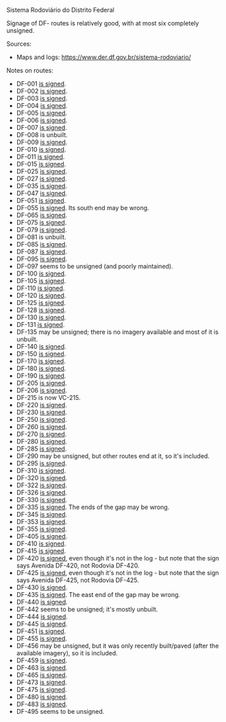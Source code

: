 Sistema Rodoviário do Distrito Federal

Signage of DF- routes is relatively good, with at most six completely unsigned.

Sources:
* Maps and logs: https://www.der.df.gov.br/sistema-rodoviario/

Notes on routes:
* DF-001 [is signed](https://www.google.com/maps/@-15.6889912,-47.8585832,3a,21.6y,144.77h,82.23t/data=!3m6!1e1!3m4!1sGYTMZDVlX9T3Vc9vUewteg!2e0!7i16384!8i8192?entry=ttu).
* DF-002 [is signed](https://www.google.com/maps/@-15.8354523,-47.9261962,3a,29.9y,104.16h,84.74t/data=!3m6!1e1!3m4!1svW1zkBvqlSQup8dVvZI8Hw!2e0!7i16384!8i8192?entry=ttu).
* DF-003 [is signed](https://www.google.com/maps/@-15.8098585,-47.948904,3a,47.6y,329.21h,81.79t/data=!3m6!1e1!3m4!1s9II0-tzIFOTxkgUIc0bsrA!2e0!7i16384!8i8192?entry=ttu).
* DF-004 [is signed](https://www.google.com/maps/@-15.7626327,-47.8630453,3a,15y,142.14h,86.9t/data=!3m6!1e1!3m4!1sh3Gx3BnY3WyF81zrVOSNSA!2e0!7i16384!8i8192?entry=ttu).
* DF-005 [is signed](https://www.google.com/maps/@-15.7219345,-47.8840063,3a,17.1y,-18.67h,83.53t/data=!3m6!1e1!3m4!1sEi_-HflQYrni7yXmdvQncQ!2e0!7i16384!8i8192?entry=ttu).
* DF-006 [is signed](https://www.google.com/maps/@-15.7193049,-47.896291,3a,15y,86.44h,91.34t/data=!3m6!1e1!3m4!1s7clZDgyL-efG6o2A_Let5g!2e0!7i16384!8i8192?entry=ttu).
* DF-007 [is signed](https://www.google.com/maps/@-15.715514,-47.8993816,3a,32.8y,134.99h,84.82t/data=!3m6!1e1!3m4!1sDmZUlScdKeMY9yYaN_tbzQ!2e0!7i16384!8i8192?entry=ttu).
* DF-008 is unbuilt.
* DF-009 [is signed](https://www.google.com/maps/@-15.7246192,-47.9066398,3a,15.6y,94.12h,85.12t/data=!3m6!1e1!3m4!1sE8yf6LD1O-7-VLLosPnekw!2e0!7i16384!8i8192?entry=ttu).
* DF-010 [is signed](https://www.google.com/maps/@-15.7841674,-47.909842,3a,25.5y,39.21h,83.77t/data=!3m6!1e1!3m4!1sKGqYvBrUyl88V4Afe4Ofbw!2e0!7i16384!8i8192?entry=ttu).
* DF-011 [is signed](https://www.google.com/maps/@-15.7871772,-47.9101258,3a,25y,178.74h,87.76t/data=!3m6!1e1!3m4!1ssi4o4mD_wbfroZa0eiM90w!2e0!7i16384!8i8192?entry=ttu).
* DF-015 [is signed](https://www.google.com/maps/@-15.7588584,-47.7794212,3a,15y,286.59h,87.84t/data=!3m6!1e1!3m4!1seEiyjhVMsMQ9jmiCzEmA-A!2e0!7i16384!8i8192?entry=ttu).
* DF-025 [is signed](https://www.google.com/maps/@-15.8106012,-47.802828,3a,31.1y,277.88h,83.14t/data=!3m6!1e1!3m4!1szBE7wBMM_6lfa2ky9JI2IQ!2e0!7i16384!8i8192?entry=ttu).
* DF-027 [is signed](https://www.google.com/maps/@-15.8369025,-47.8251107,3a,15.2y,200.24h,95.35t/data=!3m6!1e1!3m4!1suJanlefvl651WhdGH6HALg!2e0!7i16384!8i8192?entry=ttu).
* DF-035 [is signed](https://www.google.com/maps/@-15.8635238,-47.8215038,3a,40.8y,327.46h,85.86t/data=!3m6!1e1!3m4!1s3vPBMrdgJXGZbPJSRzgmdg!2e0!7i16384!8i8192?entry=ttu).
* DF-047 [is signed](https://www.google.com/maps/@-15.8701314,-47.926353,3a,16.4y,293.16h,83.05t/data=!3m6!1e1!3m4!1sKGQsYx7_Xp90Ba348vn9GQ!2e0!7i16384!8i8192?entry=ttu).
* DF-051 [is signed](https://www.google.com/maps/@-15.8449792,-47.9317927,3a,15y,322.69h,85.29t/data=!3m6!1e1!3m4!1sSiLRFFZGto2MLdqk5frPvA!2e0!7i16384!8i8192?entry=ttu).
* DF-055 [is signed](https://www.google.com/maps/@-15.882831,-47.958835,3a,22.4y,169.08h,86.22t/data=!3m6!1e1!3m4!1sr7RE2l8YWjcdXSEo6-geRQ!2e0!7i16384!8i8192?entry=ttu). Its south end may be wrong.
* DF-065 [is signed](https://www.google.com/maps/@-15.9661028,-48.0208768,3a,16.5y,256.47h,86.15t/data=!3m6!1e1!3m4!1sejjm9hWxGqSNA4O1DD-KNA!2e0!7i16384!8i8192?entry=ttu).
* DF-075 [is signed](https://www.google.com/maps/@-15.8764031,-48.0263444,3a,15.6y,126.19h,88.32t/data=!3m6!1e1!3m4!1s1Opx91eLZOhtUvaZ8SZPdA!2e0!7i16384!8i8192?entry=ttu).
* DF-079 [is signed](https://www.google.com/maps/@-15.8754271,-47.9896859,3a,54.8y,13.97h,85.87t/data=!3m6!1e1!3m4!1skNXpPOr4yBJ1ZWTnlD_SUA!2e0!7i16384!8i8192?entry=ttu).
* DF-081 is unbuilt.
* DF-085 [is signed](https://www.google.com/maps/@-15.8097361,-47.9492494,3a,17.7y,271.27h,83.47t/data=!3m6!1e1!3m4!1svmgDfu_33L5fgdnZM0FlVw!2e0!7i16384!8i8192?entry=ttu).
* DF-087 [is signed](https://www.google.com/maps/@-15.8112603,-47.9969749,3a,33.9y,264.63h,82.8t/data=!3m6!1e1!3m4!1sD74HIq0PJAW-qW2gRQCwjw!2e0!7i16384!8i8192?entry=ttu).
* DF-095 [is signed](https://www.google.com/maps/@-15.7887414,-47.9972475,3a,25.1y,6.69h,88.53t/data=!3m6!1e1!3m4!1s0NpLRXXuniaOIAM3MZfIrw!2e0!7i16384!8i8192?entry=ttu).
* DF-097 seems to be unsigned (and poorly maintained).
* DF-100 [is signed](https://www.google.com/maps/@-15.5840064,-47.3524586,3a,23.9y,128.34h,83.96t/data=!3m6!1e1!3m4!1snst5-ixglbVE_rksH0KxWg!2e0!7i16384!8i8192?entry=ttu).
* DF-105 [is signed](https://www.google.com/maps/@-15.5800742,-47.4032782,3a,36.3y,115.06h,83.43t/data=!3m6!1e1!3m4!1s1UNwv3EQDhxoDFWKj9tR6A!2e0!7i16384!8i8192?entry=ttu).
* DF-110 [is signed](https://www.google.com/maps/@-15.687075,-47.4894054,3a,28.5y,43.51h,85.95t/data=!3m6!1e1!3m4!1snes1TXEnvQhljmaguY7g2A!2e0!7i13312!8i6656?entry=ttu).
* DF-120 [is signed](https://www.google.com/maps/@-15.7284975,-47.6033356,3a,31y,293.82h,87.02t/data=!3m6!1e1!3m4!1s8gMRN5HCi11dT0boGNLYiA!2e0!7i16384!8i8192?entry=ttu).
* DF-125 [is signed](https://www.google.com/maps/@-15.9994032,-47.5635065,3a,16.2y,216.57h,89.16t/data=!3m6!1e1!3m4!1sD37wHh7eD5eguweCmTgZOA!2e0!7i16384!8i8192?entry=ttu).
* DF-128 [is signed](https://www.google.com/maps/@-15.6422858,-47.6861217,3a,32.6y,270.14h,82.99t/data=!3m6!1e1!3m4!1sWsm88GvIG2ex4LSS4pk6qg!2e0!7i16384!8i8192?entry=ttu).
* DF-130 [is signed](https://www.google.com/maps/@-15.6482005,-47.6502951,3a,21.7y,143.6h,84.32t/data=!3m6!1e1!3m4!1sIXdIk2tzX9VYb-7g91YsgQ!2e0!7i16384!8i8192?entry=ttu).
* DF-131 [is signed](https://www.google.com/maps/@-15.5814099,-47.6770069,3a,21.4y,272.87h,85.5t/data=!3m6!1e1!3m4!1sF8nF62bIwZ6QjYkyDyq9iA!2e0!7i16384!8i8192?entry=ttu).
* DF-135 may be unsigned; there is no imagery available and most of it is unbuilt.
* DF-140 [is signed](https://www.google.com/maps/@-15.9286663,-47.8324764,3a,21y,60.24h,88.65t/data=!3m6!1e1!3m4!1stGiZ-cHCq9Sc9zV3v-yboA!2e0!7i16384!8i8192?entry=ttu).
* DF-150 [is signed](https://www.google.com/maps/@-15.6378959,-47.851024,3a,15.9y,331.38h,84.93t/data=!3m6!1e1!3m4!1sUX5mfB-aFKuyOXr0XjlVuw!2e0!7i16384!8i8192?entry=ttu).
* DF-170 [is signed](https://www.google.com/maps/@-15.5807989,-48.0152442,3a,15.5y,243.26h,85.65t/data=!3m6!1e1!3m4!1sFnA6x9uDXSwXyqR94b_hOA!2e0!7i16384!8i8192?entry=ttu).
* DF-180 [is signed](https://www.google.com/maps/@-15.7318399,-48.1677393,3a,19.3y,211.32h,82.77t/data=!3m6!1e1!3m4!1s2DcKpGqG3bAthiq-EZXhVQ!2e0!7i16384!8i8192?entry=ttu).
* DF-190 [is signed](https://www.google.com/maps/@-15.9420447,-48.2468775,3a,15y,337.32h,92.68t/data=!3m6!1e1!3m4!1su_ecn3QjGpmg_T7byIPHoQ!2e0!7i16384!8i8192?entry=ttu).
* DF-205 [is signed](https://www.google.com/maps/@-15.5343881,-47.5130824,3a,39.5y,106h,81.01t/data=!3m6!1e1!3m4!1s-xBDdjrvlLVznvPh_sM_fg!2e0!7i13312!8i6656?entry=ttu).
* DF-206 [is signed](https://www.google.com/maps/@-15.5265396,-48.1909545,3a,17.5y,15.52h,89.34t/data=!3m6!1e1!3m4!1sicT9vpcX2yaJ6StOivn3ug!2e0!7i16384!8i8192?entry=ttu).
* DF-215 is now VC-215.
* DF-220 [is signed](https://www.google.com/maps/@-15.6227578,-48.0670217,3a,42.9y,315.75h,88.24t/data=!3m6!1e1!3m4!1sbuNg49TQGM2joTRqIJSnMw!2e0!7i16384!8i8192?entry=ttu).
* DF-230 [is signed](https://www.google.com/maps/@-15.6162179,-47.7057814,3a,15y,175.23h,86.73t/data=!3m6!1e1!3m4!1s58NfJ5I4sfuvLWBY7o-tWg!2e0!7i16384!8i8192?entry=ttu).
* DF-250 [is signed](https://www.google.com/maps/@-15.7579341,-47.7769405,3a,15y,113.58h,86.47t/data=!3m6!1e1!3m4!1sbAhLulR7mFr4jl8a9mNVXQ!2e0!7i16384!8i8192?entry=ttu).
* DF-260 [is signed](https://www.google.com/maps/@-15.8721093,-47.5586896,3a,15.9y,313.4h,79.44t/data=!3m6!1e1!3m4!1sEmSCswmkv0S0nR6FjYk8OQ!2e0!7i13312!8i6656?entry=ttu).
* DF-270 [is signed](https://www.google.com/maps/@-15.9398524,-47.6002716,3a,20.9y,225.69h,85.57t/data=!3m6!1e1!3m4!1sP2yweuLL_O7P0E9dEj9jMw!2e0!7i16384!8i8192?entry=ttu).
* DF-280 [is signed](https://www.google.com/maps/@-15.9430708,-48.2522172,3a,18y,151.48h,78.91t/data=!3m6!1e1!3m4!1s77QXwMLWBFleR9tS8O0Kwg!2e0!7i16384!8i8192?entry=ttu).
* DF-285 [is signed](https://www.google.com/maps/@-16.0012264,-47.5546456,3a,15y,343.06h,87.51t/data=!3m6!1e1!3m4!1sv2wlgBXi-UnSchUNMQKFlQ!2e0!7i16384!8i8192?entry=ttu).
* DF-290 may be unsigned, but other routes end at it, so it's included.
* DF-295 [is signed](https://www.google.com/maps/@-16.049659,-47.6175955,3a,15y,156.06h,87.03t/data=!3m6!1e1!3m4!1sjOaVYjcbHKel2ufoOW5LKw!2e0!7i13312!8i6656?entry=ttu).
* DF-310 [is signed](https://www.google.com/maps/@-15.6895041,-47.5194616,3a,15y,156.93h,79.94t/data=!3m6!1e1!3m4!1sopUnEZ9JgAb_5V7rzFYk1Q!2e0!7i16384!8i8192?entry=ttu).
* DF-320 [is signed](https://www.google.com/maps/@-15.7142194,-47.5706381,3a,25.7y,111.68h,85.41t/data=!3m6!1e1!3m4!1sFnrwv4b7gJFeIpuBC6E4KA!2e0!7i16384!8i8192?entry=ttu).
* DF-322 [is signed](https://www.google.com/maps/@-15.7538112,-47.5222608,3a,15.7y,192.26h,87.41t/data=!3m6!1e1!3m4!1spjVdC4z1UfOSEnqAaCw2NA!2e0!7i13312!8i6656?entry=ttu).
* DF-326 [is signed](https://www.google.com/maps/@-15.5791365,-47.8532493,3a,32.6y,190.72h,87.58t/data=!3m6!1e1!3m4!1sbQBPGj-_k6HwfKPgf0kBfw!2e0!7i16384!8i8192?entry=ttu).
* DF-330 [is signed](https://www.google.com/maps/@-15.7408426,-47.6988428,3a,15.1y,279.17h,86.87t/data=!3m6!1e1!3m4!1stGBBvlEqFNGpXVlUc-mnAA!2e0!7i16384!8i8192?entry=ttu).
* DF-335 [is signed](https://www.google.com/maps/@-15.6148105,-47.8186657,3a,90y,13.16h,87.34t/data=!3m6!1e1!3m4!1srYqTACr6UEIi9ESnElExIw!2e0!7i16384!8i8192?entry=ttu). The ends of the gap may be wrong.
* DF-345 [is signed](https://www.google.com/maps/@-15.5005208,-47.5244938,3a,24.3y,264.23h,82.96t/data=!3m6!1e1!3m4!1sQ0mLT_RfGdABRhEtv0SVOg!2e0!7i16384!8i8192?entry=ttu).
* DF-353 [is signed](https://www.google.com/maps/@-15.7174582,-47.5784077,3a,23.1y,10.35h,81.52t/data=!3m6!1e1!3m4!1sXsLjynkSvxcMVUH1hHN-Uw!2e0!7i13312!8i6656?entry=ttu).
* DF-355 [is signed](https://www.google.com/maps/@-15.8430347,-47.6259463,3a,25.2y,102.74h,85.96t/data=!3m6!1e1!3m4!1sJFAtD_bm1FN1-hYMBnsX5g!2e0!7i16384!8i8192?entry=ttu).
* DF-405 [is signed](https://www.google.com/maps/@-15.5812676,-47.5537861,3a,15y,19.35h,89.43t/data=!3m6!1e1!3m4!1sUw6CwDvscloTqRPkSnkblg!2e0!7i16384!8i8192?entry=ttu).
* DF-410 [is signed](https://www.google.com/maps/@-15.5819176,-47.5518866,3a,20.4y,115.34h,85.66t/data=!3m6!1e1!3m4!1sV3JuQtapXchjLVdfUYv5lA!2e0!7i16384!8i8192?entry=ttu).
* DF-415 [is signed](https://www.google.com/maps/@-15.6476592,-48.2002233,3a,21.4y,111.31h,86.66t/data=!3m6!1e1!3m4!1sk_JkC1Et0K-k8GymgVKCNg!2e0!7i16384!8i8192?entry=ttu).
* DF-420 [is signed](https://www.google.com/maps/@-15.6401199,-47.8495952,3a,26.3y,330.8h,98.99t/data=!3m6!1e1!3m4!1s-MPaiBY4kVbjuyQVCKdpAw!2e0!7i16384!8i8192?entry=ttu), even though it's not in the log - but note that the sign says Avenida DF-420, not Rodovia DF-420.
* DF-425 [is signed](https://www.google.com/maps/@-15.6687922,-47.8174279,3a,45y,20.97h,82.53t/data=!3m6!1e1!3m4!1slhZUO1dvdIXRcphprn-4sw!2e0!7i16384!8i8192?entry=ttu), even though it's not in the log - but note that the sign says Avenida DF-425, not Rodovia DF-425.
* DF-430 [is signed](https://www.google.com/maps/@-15.6769432,-48.0898609,3a,26.5y,230.65h,84.7t/data=!3m6!1e1!3m4!1sgoVo5M75DvRBJkAuDslPZQ!2e0!7i16384!8i8192?entry=ttu).
* DF-435 [is signed](https://www.google.com/maps/@-15.6971152,-48.088606,3a,15y,210.02h,84.16t/data=!3m6!1e1!3m4!1sf4JihVpLKbcLwSo8UL07Vg!2e0!7i16384!8i8192?entry=ttu). The east end of the gap may be wrong.
* DF-440 [is signed](https://www.google.com/maps/@-15.7270756,-47.7904805,3a,25.1y,199.07h,85.84t/data=!3m6!1e1!3m4!1sA3V5I81VvyqVT7UoUq2k6g!2e0!7i16384!8i8192?entry=ttu).
* DF-442 seems to be unsigned; it's mostly unbuilt.
* DF-444 [is signed](https://www.google.com/maps/@-15.6924827,-47.7021449,3a,15y,85.62h,86.9t/data=!3m6!1e1!3m4!1szusKMOJImLclZnmoK5WIKw!2e0!7i13312!8i6656?entry=ttu).
* DF-445 [is signed](https://www.google.com/maps/@-15.7308261,-48.1672463,3a,18.2y,319.38h,80.95t/data=!3m6!1e1!3m4!1sWjsvDCQZVxo6PuErJ3aWcA!2e0!7i16384!8i8192?entry=ttu).
* DF-451 [is signed](https://www.google.com/maps/@-15.7291352,-48.1257217,3a,25.8y,150.68h,82.03t/data=!3m6!1e1!3m4!1sQqLLKZh8qOf4DNsbQx8JNg!2e0!7i16384!8i8192?entry=ttu).
* DF-455 [is signed](https://www.google.com/maps/@-15.7810752,-47.6463185,3a,35.6y,75.17h,82.45t/data=!3m6!1e1!3m4!1syg7Lds5VTlKSBdlrNjSgDA!2e0!7i13312!8i6656?entry=ttu).
* DF-456 may be unsigned, but it was only recently built/paved (after the available imagery), so it is included.
* DF-459 [is signed](https://www.google.com/maps/@-15.8446399,-48.1042878,3a,25.8y,167.05h,83.45t/data=!3m6!1e1!3m4!1s28XHK7oaknebMqJqR__pdw!2e0!7i16384!8i8192?entry=ttu).
* DF-463 [is signed](https://www.google.com/maps/@-15.8854461,-47.8211851,3a,28.2y,100.26h,84.07t/data=!3m6!1e1!3m4!1smX9Y5UGC0ECH0iXb_Mb9-g!2e0!7i16384!8i8192?entry=ttu).
* DF-465 [is signed](https://www.google.com/maps/@-15.9001032,-47.8191951,3a,17y,82.92h,86.4t/data=!3m6!1e1!3m4!1sKuqXZMFsJxUkIVNJABBUoA!2e0!7i16384!8i8192?entry=ttu).
* DF-473 [is signed](https://www.google.com/maps/@-15.9151459,-47.7600908,3a,16y,181.53h,84.33t/data=!3m6!1e1!3m4!1sIqpFEa5uF7FaytiuHr7t6g!2e0!7i16384!8i8192?entry=ttu).
* DF-475 [is signed](https://www.google.com/maps/@-15.9451088,-48.0385656,3a,15y,191.3h,86.86t/data=!3m6!1e1!3m4!1sYFQd1xnJcDLDHtQZMoGujw!2e0!7i16384!8i8192?entry=ttu).
* DF-480 [is signed](https://www.google.com/maps/@-15.968252,-48.0234028,3a,29.9y,259.19h,84.57t/data=!3m6!1e1!3m4!1sdDtepuroGDPBVAIsCMW_xA!2e0!7i16384!8i8192?entry=ttu).
* DF-483 [is signed](https://www.google.com/maps/@-16.0022706,-48.0528637,3a,75y,152.66h,76.45t/data=!3m6!1e1!3m4!1sC3JCMbpf4aUvsTaX4NoYsQ!2e0!7i16384!8i8192?entry=ttu).
* DF-495 seems to be unsigned.

